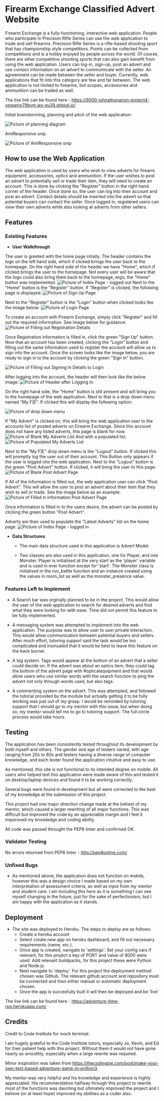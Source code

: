 # Firearm Exchange Classified Advert Website

Firearm Exchange is a fully-functioning, interactive web application. People who participate in Precision Rifle Series can use the web application to trade and sell firearms. Precision Rifle Series is a rifle-based shooting sport that has championship style competitiors. Points can be collected from competitions and is a hobby enjoyed by people across the world. Of course, there are other competitive shooting sports that can also gain benefit from using the web application. Users can log-in, sign-up, post an advert and use contact information on an advert to commumicate with the seller. An agreenment can be made between the seller and buyer. Currently, web applications that fit into this category are few and far between. The web application is not limited to firearms, but scopes, accessories and ammunition can be traded as well. 



The live link can be found here - https://8000-johnathonanon-project4-vpwamo79bvm.ws-eu39.gitpod.io/

Initial brainstorming, planning and pitch of the web application: 

![Picture of planning diagram](static/readme_images/received_1181933939223231.webp) 

AmIResponsive snip

![Picture of AmIResponsive snip](static/readme_images/amiresponsive.png) 

## How to use the Web Application

The web application is used by users who wish to view adverts for firearm equipment, accessories, optics and ammunition. If the user wishes to post an advert to potentially sell or trade their item, they will need to create an account. This is done by clicking the "Register" button in the right hand corner of the header. Once done so, the user can log into their account and post an advert. Contact details should be inserted into the advert so that potential buyers can contact the seller. Once logged in, registered users can view their own adverts while also looking at adverts from other sellers. 

## Features

### Existing Features

- **User Walkthrough**

The user is greeted with the home page intially. The header contains the logo on the left hand side, which if clicked brings the user back to the homepage. On the right hand side of the header we have "Home", which if clicked brings the user to the homepage. Not every user will be aware that the logo could also bring them back to the homepage, ergo, the "Home" button was implemented. 
![Picture of Index Page - logged out](static/readme_images/indexpage1.png)
Next to the "Home" button is the "Register" button. If "Register" is clicked, the following page is displayed: 
![Picture of Sign Up Page](static/readme_images/SignUp.png)

Next to the "Register" button is the "Login" button when clicked looks like the image below:
![Picture of Login Page](static/readme_images/SignIn.png)

To create an account with Firearm Exchange, simply click "Register" and fill out the required information. See image below for guidance:
![Picture of Filling out Registration Details](static/readme_images/RegisteringInfo.png)

Once Registration information is filled in, click the green "Sign Up" button. Now that an account has been created, clicking the "Login" button and filling out the same information used to register the account will allow us to sign into the account. Once the screen looks like the image below, you are ready to sign in to the account by clicking the green "Sign In" button.

![Picture of Filling out Signing In Details to Login](static/readme_images/Signingintoaccount.png)

After logging into the account, the header will then look like the below image:
![Picture of Header after Logging In](static/readme_images/afterloggingin.png)

On the right hand side, the "Home" button is still present and will bring you to the homepage of the web application. Next to that is a drop down menu named "My F|E". If clicked this will display the following option:

![Picture of drop down menu](static/readme_images/dropdownmenu6.png)

If "My Advert" is clicked on, this will bring the web application user to the accounts list of posted adverts on Eirearm Exchange. Since this account does not have any listed adverts, this page is blank for now. 
![Picture of Blank My Adverts List](static/readme_images/myadvertsblank.png)
And with a populated list.
![Picture of Populated My Adverts List](static/readme_images/myadvertspopulated.png)

Next to the "My F|E" drop down menu is the "Logout" button. If clicked this will promptly log the user out of their account. This Button only appears if the user is logged into the web application. Next to the "Logout" button is the green "Post Advert" button. If clicked, it will bring the user to this page: 
![Picture of Blank Post Advert Page](static/readme_images/AdvertBlank.png)

If All of the information is filled out, the web application user can click "Post Advert". This will allow the user to post an advert about their item that they wish to sell or trade. See the image below as an example:
![Picture of Filled in Information Post Advert Page](static/readme_images/blasteradexample.png)

Once information is filled in to the users desire, the advert can be posted by clicking the green button "Post Advert".

Adverts are then used to populate the "Latest Adverts" list on the home page.
![Picture of Index Page - logged in](static/readme_images/indexpage2.png)


- **Data Structures**

  - The main data structure used in this application is Advert Model.

  - Two classes are also used in this application, one for Player, and one Monster. Player is initialised at the very start as the 'player' variable and is used in ever function except for 'start'. The Monster class is initialised in the run_battle function and an instance created using the values in room_list as well as the monster_presence value.


### Features Left to Implement

- A Search bar was orginally planned to be in the project. This would allow the user of the web application to search for desired adverts and find what they were looking for with ease. Time did not permit this feature to be fully implemented. 

- A messaging system was attempted to implement into the web application. The purpose was to allow user to user private interaction. This would allow communication between potential buyers and sellers. After much effort, tutoring support said the task would be too complicated and insinuated that it would be best to leave this feature on the back burner. 

- A tag system. Tags would appear at the bottom of an advert that a seller could decide on. If the advert was about an optics item, they could tag the bottom of the advert page with #opticalequipment and that would allow users who use similar words with the search function to ping the advert not only through words used, but also tags. 

- A commenting system on the advert. This was attempted, and followed the tutorial provided by the module but actually getting it to be fully working was just out of my grasp. I would be reminded by tutoring support that I should go to my mentor with this issue, but when doing so, my mentor would tell me to go to tutoring support. The full circle process would take hours. 

## Testing
The application has been consistently tested throughout its development by both myself and others. The gender and age of testers varied, with age ranging from 20s to 60s and testers having a diverse range of computer knowledge, and each tester found the application intuitive and easy to use.

As mentioned, this site is not functional to its intended degree on mobile. All users who helped test this application were made aware of this and tested it on desktop/laptop devices and found it to be working correctly.
 
Several bugs were found in development but all were corrected to the best of my knowledge at the submission of this project. 

This project had one major direction change made at the behest of my mentor, which caused a larger rewriting of all major functions. This was difficult but improved the code by an appreciable margin and I feel it imporoved my knowledge and coding ability.

All code was passed throught the PEP8 linter and confirmed OK. 

### Validator Testing

No errors returned from PEP8 linter - http://pep8online.com/

### Unfixed Bugs

- As mentioned above, the application does not function on mobile, however this was a design choice I made based on my own interpretation of assessment criteria, as well as input from my mentor and student care. I am including this here as it is something I can see myself changing in the future, just for the sake of perfectionism, but I am happy with the application as it stands.

## Deployment

- The site was deployed to Heroku. The steps to deploy are as follows:
  - Create a heroku account
  - Select create new app on heroku dashboard, and fill out necessary requirements (name, etc.).
  - Once app is created, navigate to 'settings'. Set your config vars if relevant, for this project a key of PORT and value of 8000 were used. Add relevant buildpacks, for this project these were Python and Node.js. 
  - Next navigate to 'deploy'. For this project the deployment method chosen was Github. The relevant github account and repository must be connected and then either manual or automatic deployment chosen.
  - Once the app is succesfully built it will then be deployed and be 'live'

The live link can be found here - https://adventure-time-rpg.herokuapp.com/

## Credits

Credit to Code Institute for mock terminal.

I am hugely grateful to the Code Institute tutors, especially Jo, Kevin, and Ed for their patient help with this project. Without them it would not have gone nearly so smoothly, especially when a large rewrite was required.

Minor inspiration was taken from https://thecodingpie.com/post/make-your-own-text-based-adventure-game-in-python3.

My mentor was very helpful and his knowledge and experience is highly appreciated. His recommendation halfway through this project to rewrite most of the functions was daunting but ultimately improved the project and I believe (or at least hope) improved my abilities as a coder also.

